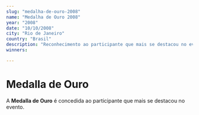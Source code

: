 ```yaml
---
slug: "medalha-de-ouro-2008"
name: "Medalha de Ouro 2008"
year: "2008"
date: "10/10/2008"
city: "Rio de Janeiro"
country: "Brasil"
description: "Reconhecimento ao participante que mais se destacou no evento"
winners:

---
```


# Medalla de Ouro

A **Medalla de Ouro** é concedida ao participante que mais se destacou no evento.
